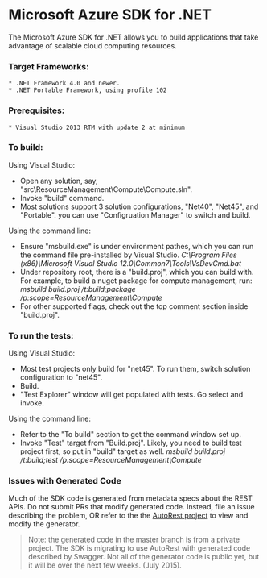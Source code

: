 # Microsoft Azure SDK for .NET

The Microsoft Azure SDK for .NET allows you to build applications
that take advantage of scalable cloud computing resources.

### Target Frameworks:

    * .NET Framework 4.0 and newer.
    * .NET Portable Framework, using profile 102

### Prerequisites:
    * Visual Studio 2013 RTM with update 2 at minimum

### To build:

Using Visual Studio:

  - Open any solution, say, "src\ResourceManagement\Compute\Compute.sln".
  - Invoke "build" command.
  - Most solutions support 3 solution configurations, "Net40", "Net45", and "Portable". you can use "Configruation Manager" to switch and build.

Using the command line:

  - Ensure "msbuild.exe" is under environment pathes, which you can run the command file pre-installed by Visual Studio.
        *C:\Program Files (x86)\Microsoft Visual Studio 12.0\Common7\Tools\VsDevCmd.bat*
  - Under repository root, there is a "build.proj", which you can build with. For example, to build a nuget package for compute management, run:
        *msbuild build.proj /t:build;package /p:scope=ResourceManagement\Compute*
  - For other supported flags, check out the top comment section inside "build.proj".


### To run the tests:

Using Visual Studio:

  - Most test projects only build for "net45". To run them, switch solution configuration to "net45".
  - Build.
  - "Test Explorer" window will get populated with tests. Go select and invoke.

Using the command line:

  - Refer to the "To build" section to get the command window set up.
  - Invoke "Test" target from "Build.proj". Likely, you need to build test project first, so put in "build" target as well.
        *msbuild build.proj /t:build;test /p:scope=ResourceManagement\Compute*

### Issues with Generated Code
Much of the SDK code is generated from metadata specs about the REST APIs. Do not submit PRs that modify generated code. Instead, file an issue describing the problem, OR refer to the the [AutoRest project][AutoRest] to view and modify the generator.
>Note: the generated code in the master branch is from a private project. The SDK is migrating to use AutoRest with generated code described by Swagger. Not all of the generator code is public yet, but it will be over the next few weeks. (July 2015).

[AutoRest]: https://github.com/azure/autorest
